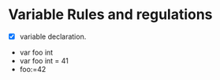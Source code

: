 # **Variable Rules and regulations**
 - [x] variable declaration.

- var foo int
- var foo int = 41
- foo:=42

